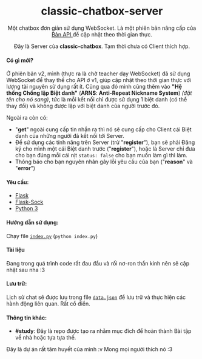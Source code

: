 <h1 align="center">classic-chatbox-server</h1>

<p align="center">Một chatbox đơn giản sử dụng WebSocket. Là một phiên bản nâng cấp của <a href="https://github.com/thanhgaming5550/classic-chatbox-server/tree/api"> Bản API </a> để cập nhật theo thời gian thực.</p>
<p align="center">Đây là Server của <b>classic-chatbox</b>. Tạm thời chưa có Client thích hợp.

<!-- Click vào <a href="https://github.com/thanhgaming5550/classic-chatbox-client">đây</a> để chuyển sang Client</p> -->
#### Có gì mới?
Ở phiên bản v2, mình (thực ra là chờ teacher dạy WebSocket) đã sử dụng WebSocket để thay thế cho API ở v1, giúp cập nhật theo thời gian thực với lượng tài nguyên sử dụng rất ít. Cũng qua đó mình cũng thêm vào **"Hệ thống Chống lặp Biệt danh"** (**ARNS**: **Anti-Repeat Nickname System**) *(đặt tên cho nó sang)*, tức là mỗi kết nối chỉ được sử dụng 1 biệt danh (có thể thay đổi) và không được lặp với biệt danh của người trước đó. 

Ngoài ra còn có:
- "**get**" ngoài cung cấp tin nhắn ra thì nó sẽ cung cấp cho Client cái Biệt danh của những người đã kết nối tới Server.
- Để sử dụng các tính năng trên Server (trừ "**register**"), bạn sẽ phải Đăng ký cho mình một cái Biệt danh trước ("**register**"), hoặc là Server chỉ đưa cho bạn đúng mỗi cái nịt `status: false` cho bạn muốn làm gì thì làm.
- Thông báo cho bạn nguyên nhân gây lỗi yêu cầu của bạn ("**reason**" và "**error**") 

#### Yêu cầu:
- <a href="https://pypi.org/project/Flask/">Flask</a>
- <a href="https://pypi.org/project/flask-sock/">Flask-Sock</a>
- <a href="https://www.python.org/">Python 3</a>

#### Hướng dẫn sử dụng:
  Chạy file <a href="https://github.com/thanhgaming5550/classic-chatbox-server/blob/main/index.py">`index.py`</a> (`python index.py`)

#### Tài liệu
Đang trong quá trình code rất đau đầu và rối nơ-ron thần kinh nên sẽ cập nhật sau nha :3

#### Lưu trữ:
  Lịch sử chat sẽ được lưu trong file <a href="https://github.com/thanhgaming5550/classic-chatbox-server/blob/main/data.json">`data.json`</a> để lưu trữ và thực hiện các hành động liên quan. Rất cổ điển.
#### Thông tin khác:
- **#study**: Đây là repo được tạo ra nhằm mục đích để hoàn thành Bài tập về nhà hoặc tựa tựa thế.

Đây là dự án rất tâm huyết của mình :v Mong mọi người thích nó :3